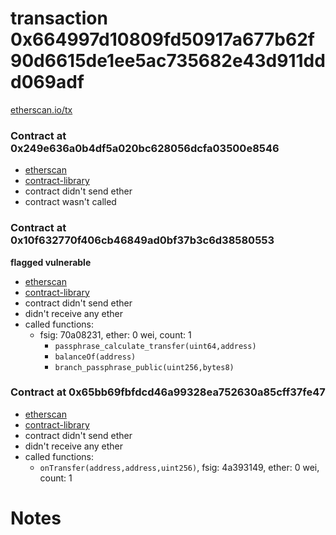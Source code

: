 # transaction 0x664997d10809fd50917a677b62f90d6615de1ee5ac735682e43d911ddd069adf

[etherscan.io/tx](https://etherscan.io/tx/0x664997d10809fd50917a677b62f90d6615de1ee5ac735682e43d911ddd069adf)


### Contract at 0x249e636a0b4df5a020bc628056dcfa03500e8546

* [etherscan](https://etherscan.io/address/0x249e636a0b4df5a020bc628056dcfa03500e8546)
* [contract-library](https://contract-library.com/contracts/Ethereum/249e636a0b4df5a020bc628056dcfa03500e8546)
* contract didn't send ether
* contract wasn't called


### Contract at 0x10f632770f406cb46849ad0bf37b3c6d38580553

**flagged vulnerable**

* [etherscan](https://etherscan.io/address/0x10f632770f406cb46849ad0bf37b3c6d38580553)
* [contract-library](https://contract-library.com/contracts/Ethereum/10f632770f406cb46849ad0bf37b3c6d38580553)
* contract didn't send ether
* didn't receive any ether
* called functions:
    * fsig: 70a08231, ether: 0 wei, count: 1
        * `passphrase_calculate_transfer(uint64,address)`
        * `balanceOf(address)`
        * `branch_passphrase_public(uint256,bytes8)`


### Contract at 0x65bb69fbfdcd46a99328ea752630a85cff37fe47

* [etherscan](https://etherscan.io/address/0x65bb69fbfdcd46a99328ea752630a85cff37fe47)
* [contract-library](https://contract-library.com/contracts/Ethereum/65bb69fbfdcd46a99328ea752630a85cff37fe47)
* contract didn't send ether
* didn't receive any ether
* called functions:
    * `onTransfer(address,address,uint256)`, fsig: 4a393149, ether: 0 wei, count: 1

# Notes

